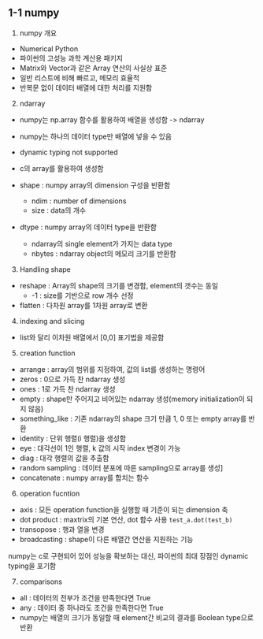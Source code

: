 ## 1-1 numpy

1. numpy 개요
- Numerical Python
- 파이썬의 고성능 과학 계산용 패키지
- Matrix와 Vector과 같은 Array 연산의 사실상 표준
- 일반 리스트에 비해 빠르고, 메모리 효율적
- 반복문 없이 데이터 배열에 대한 처리를 지원함


2. ndarray
- numpy는 np.array 함수를 활용하여 배열을 생성함 -> ndarray
- numpy는 하나의 데이터 type만 배열에 넣을 수 있음
- dynamic typing not supported
- c의 array를 활용하여 생성함


- shape : numpy array의 dimension 구성을 반환함
  - ndim : number of dimensions
  - size : data의 개수
- dtype : numpy array의 데이터 type을 반환함
  - ndarray의 single element가 가지는 data type
  - nbytes : ndarray object의 메모리 크기를 반환함


3. Handling shape
- reshape : Array의 shape의 크기를 변경함, element의 갯수는 동일
  - -1 : size를 기반으로 row 개수 선정
- flatten : 다차원 array를 1차원 array로 변환
  
  
4. indexing and slicing
- list와 달리 이차원 배열에서 [0,0] 표기법을 제공함
  
  
5. creation function
- arrange : array의 범위를 지정하여, 값의 list를 생성하는 명령어
- zeros : 0으로 가득 찬 ndarray 생성
- ones : 1로 가득 찬 ndarray 생성
- empty : shape만 주어지고 비어있는 ndarray 생성(memory initialization이 되지 않음)
- something_like : 기존 ndarray의 shape 크기 만큼 1, 0 또는 empty array를 반환
- identity : 단위 행렬(i 행렬)을 생성함
- eye : 대각선이 1인 행렬, k 값의 시작 index 변경이 가능
- diag : 대각 행렬의 값을 추출함
- random sampling : 데이터 분포에 따른 sampling으로 array를 생성]
- concatenate : numpy array를 합치는 함수


6. operation fucntion
- axis : 모든 operation function을 실행할 때 기준이 되는 dimension 축
- dot product : maxtrix의 기본 연산, dot 함수 사용 ```test_a.dot(test_b)```
- transopose : 행과 열을 변경
- broadcasting : shape이 다른 배열간 연산을 지원하는 기능


numpy는 c로 구현되어 있어 성능을 확보하는 대신, 파이썬의 최대 장점인 dynamic typing을 포기함


7. comparisons
- all : 데이터의 전부가 조건을 만족한다면 True
- any : 데이터 중 하나라도 조건을 만족한다면 True
- numpy는 배열의 크기가 동일할 때 element간 비교의 결과를 Boolean type으로 반환


